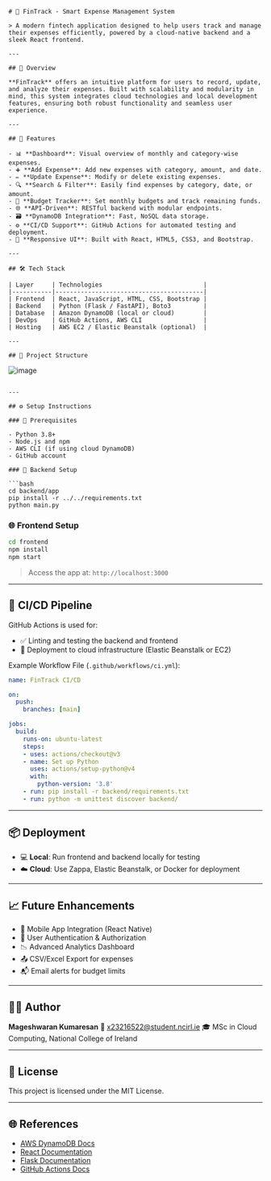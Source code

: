 

```
# 💸 FinTrack - Smart Expense Management System

> A modern fintech application designed to help users track and manage their expenses efficiently, powered by a cloud-native backend and a sleek React frontend.

---

## 🧩 Overview

**FinTrack** offers an intuitive platform for users to record, update, and analyze their expenses. Built with scalability and modularity in mind, this system integrates cloud technologies and local development features, ensuring both robust functionality and seamless user experience.

---

## 🚀 Features

- 📊 **Dashboard**: Visual overview of monthly and category-wise expenses.
- ➕ **Add Expense**: Add new expenses with category, amount, and date.
- ✏️ **Update Expense**: Modify or delete existing expenses.
- 🔍 **Search & Filter**: Easily find expenses by category, date, or amount.
- 🧮 **Budget Tracker**: Set monthly budgets and track remaining funds.
- 🌐 **API-Driven**: RESTful backend with modular endpoints.
- 🗃️ **DynamoDB Integration**: Fast, NoSQL data storage.
- ⚙️ **CI/CD Support**: GitHub Actions for automated testing and deployment.
- 🎨 **Responsive UI**: Built with React, HTML5, CSS3, and Bootstrap.

---

## 🛠️ Tech Stack

| Layer     | Technologies                            |
|-----------|-----------------------------------------|
| Frontend  | React, JavaScript, HTML, CSS, Bootstrap |
| Backend   | Python (Flask / FastAPI), Boto3         |
| Database  | Amazon DynamoDB (local or cloud)        |
| DevOps    | GitHub Actions, AWS CLI                 |
| Hosting   | AWS EC2 / Elastic Beanstalk (optional)  |

---

## 📁 Project Structure

```

![image](https://github.com/user-attachments/assets/f937e078-1ac8-43fa-911f-5547e4278c39)


````

---

## ⚙️ Setup Instructions

### 🔧 Prerequisites

- Python 3.8+
- Node.js and npm
- AWS CLI (if using cloud DynamoDB)
- GitHub account

### 🔌 Backend Setup

```bash
cd backend/app
pip install -r ../../requirements.txt
python main.py
````

### 🌐 Frontend Setup

```bash
cd frontend
npm install
npm start
```

> Access the app at: `http://localhost:3000`

---

## 🔄 CI/CD Pipeline

GitHub Actions is used for:

* ✅ Linting and testing the backend and frontend
* 🚀 Deployment to cloud infrastructure (Elastic Beanstalk or EC2)

Example Workflow File (`.github/workflows/ci.yml`):

```yaml
name: FinTrack CI/CD

on:
  push:
    branches: [main]

jobs:
  build:
    runs-on: ubuntu-latest
    steps:
    - uses: actions/checkout@v3
    - name: Set up Python
      uses: actions/setup-python@v4
      with:
        python-version: '3.8'
    - run: pip install -r backend/requirements.txt
    - run: python -m unittest discover backend/
```

---

## 📦 Deployment

* 💻 **Local**: Run frontend and backend locally for testing
* ☁️ **Cloud**: Use Zappa, Elastic Beanstalk, or Docker for deployment

---

## 📈 Future Enhancements

* 📱 Mobile App Integration (React Native)
* 🔐 User Authentication & Authorization
* 📉 Advanced Analytics Dashboard
* 📤 CSV/Excel Export for expenses
* 📬 Email alerts for budget limits

---

## 🧑‍💻 Author

**Mageshwaran Kumaresan**
📧 [x23216522@student.ncirl.ie](mailto:x23216522@student.ncirl.ie)
🎓 MSc in Cloud Computing, National College of Ireland

---

## 📝 License

This project is licensed under the MIT License.

---

## 🌐 References

* [AWS DynamoDB Docs](https://docs.aws.amazon.com/dynamodb/)
* [React Documentation](https://reactjs.org/)
* [Flask Documentation](https://flask.palletsprojects.com/)
* [GitHub Actions Docs](https://docs.github.com/en/actions)

```
